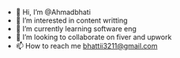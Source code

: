 - 👋 Hi, I’m @Ahmadbhati
- 👀 I’m interested in content writting
- 🌱 I’m currently learning software eng
- 💞️ I’m looking to collaborate on fiver and upwork
- 📫 How to reach me bhattii3211@gmail.com

<!---
Ahmadbhati/Ahmadbhati is a ✨ special ✨ repository because its `README.md` (this file) appears on your GitHub profile.
You can click the Preview link to take a look at your changes.
--->
